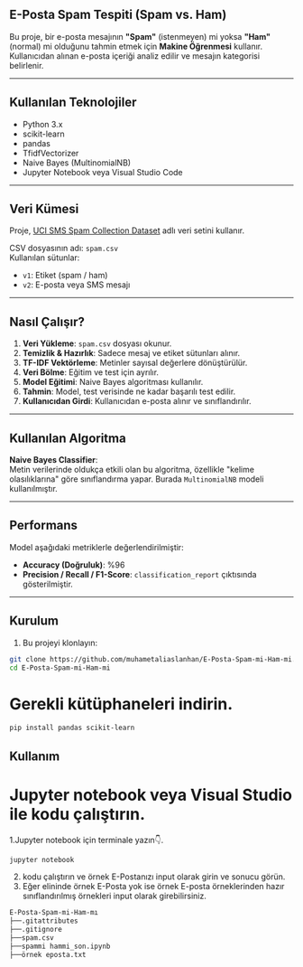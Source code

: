 ## E-Posta Spam Tespiti (Spam vs. Ham)

Bu proje, bir e-posta mesajının **"Spam"** (istenmeyen) mi yoksa **"Ham"** (normal) mi olduğunu tahmin etmek için **Makine Öğrenmesi** kullanır. Kullanıcıdan alınan e-posta içeriği analiz edilir ve mesajın kategorisi belirlenir.

---

##  Kullanılan Teknolojiler

- Python 3.x
- scikit-learn
- pandas
- TfidfVectorizer
- Naive Bayes (MultinomialNB)
- Jupyter Notebook veya Visual Studio Code

---

##  Veri Kümesi

Proje, [UCI SMS Spam Collection Dataset](https://archive.ics.uci.edu/ml/datasets/sms+spam+collection) adlı veri setini kullanır.

CSV dosyasının adı: `spam.csv`  
Kullanılan sütunlar:
- `v1`: Etiket (spam / ham)
- `v2`: E-posta veya SMS mesajı

---

##  Nasıl Çalışır?

1. **Veri Yükleme**: `spam.csv` dosyası okunur.
2. **Temizlik & Hazırlık**: Sadece mesaj ve etiket sütunları alınır.
3. **TF-IDF Vektörleme**: Metinler sayısal değerlere dönüştürülür.
4. **Veri Bölme**: Eğitim ve test için ayrılır.
5. **Model Eğitimi**: Naive Bayes algoritması kullanılır.
6. **Tahmin**: Model, test verisinde ne kadar başarılı test edilir.
7. **Kullanıcıdan Girdi**: Kullanıcıdan e-posta alınır ve sınıflandırılır.

---

##  Kullanılan Algoritma

**Naive Bayes Classifier**:  
Metin verilerinde oldukça etkili olan bu algoritma, özellikle "kelime olasılıklarına" göre sınıflandırma yapar. Burada `MultinomialNB` modeli kullanılmıştır.

---

##  Performans

Model aşağıdaki metriklerle değerlendirilmiştir:

- **Accuracy (Doğruluk)**: %96
- **Precision / Recall / F1-Score**: `classification_report` çıktısında gösterilmiştir.

---

##  Kurulum

1. Bu projeyi klonlayın:
```bash
git clone https://github.com/muhametaliaslanhan/E-Posta-Spam-mi-Ham-mi.git
cd E-Posta-Spam-mi-Ham-mi
```

#  Gerekli kütüphaneleri indirin.
```bash
pip install pandas scikit-learn
```
## Kullanım

# Jupyter notebook veya Visual Studio ile kodu çalıştırın.
1.Jupyter notebook için terminale yazın👇.
```bash
jupyter notebook
```
2. kodu çalıştırın ve örnek E-Postanızı input olarak girin ve sonucu görün.
3. Eğer elininde örnek E-Posta yok ise örnek E-posta örneklerinden hazır sınıflandırılmış örnekleri input olarak girebilirsiniz.
```bash
E-Posta-Spam-mi-Ham-mı
├──.gitattributes
├──.gitignore
├──spam.csv
├──spammi hammi_son.ipynb
├──örnek eposta.txt
```










